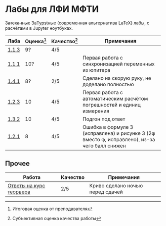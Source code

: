 # Лабы для ЛФИ МФТИ

~~Затеханные~~ За[Typst](https://github.com/typst/typst)ные (современная альтернатива LaTeX) лабы, с расчётами в Jupyter ноутбуках.

Лаба | Оценка[^1] | Качество[^2] | Примечания
--- | --- | --- | ---
[1.1.3](./labs/lab113/1.pdf) | 9? | 4/5
[1.1.1](./labs/lab111/main.pdf) | 10? | 4/5 | Первая работа с синхронизацией переменных из юпитера
[1.4.1](./labs/lab141/141.pdf) | 8? | 2/5 | Сделано на скорую руку, не доделано полностью
[1.2.3](./labs/lab123/123.pdf) | 10 | 4/5 | Первая работа с автоматическим расчётом погрешностей и единиц измерения
[1.3.2](./labs/lab132/132.pdf) | 10 | 4/5 | Подгон под ответ
[1.2.1](./labs/lab121/121.pdf) | 8 | 4/5 | Ошибка в формуле 3 (исправлена) и рисунке 3 (2φ вместо φ, исправлено), из-за чего балл снижен
<!-- [1.1.6](./labs/lab116/116.pdf) -->
<!-- [1.2.5](./labs/lab125/125.pdf) -->
<!-- [1.4.5](./labs/lab145/145.pdf) -->

[^1]: Итоговая оценка от преподавателя

[^2]: Субъективная оценка качества работы

## Прочее

Работа | Качество | Примечания
--- | --- | ---
[Ответы на курс теорвера](./теорвер/main.pdf) | 2/5 | Криво сделано ночью перед сдачей
